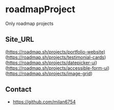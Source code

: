 # roadmapProject
Only roadmap projects
## Site_URL
[(https://roadmap.sh/projects/portfolio-website)](https://roadmap.sh/projects/changelog-component) (https://roadmap.sh/projects/testimonial-cards)(https://roadmap.sh/projects/datepicker-ui)(https://roadmap.sh/projects/accessible-form-ui)(https://roadmap.sh/projects/image-grid)

## Contact
- https://github.com/milan6754
